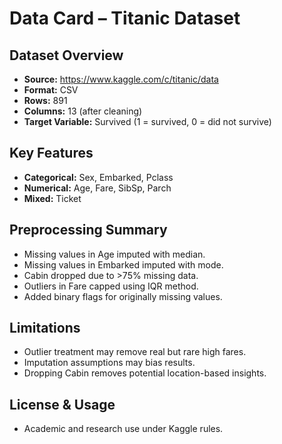 # Data Card – Titanic Dataset

## Dataset Overview
- **Source:** https://www.kaggle.com/c/titanic/data
- **Format:** CSV
- **Rows:** 891
- **Columns:** 13 (after cleaning)
- **Target Variable:** Survived (1 = survived, 0 = did not survive)

## Key Features
- **Categorical:** Sex, Embarked, Pclass
- **Numerical:** Age, Fare, SibSp, Parch
- **Mixed:** Ticket

## Preprocessing Summary
- Missing values in Age imputed with median.
- Missing values in Embarked imputed with mode.
- Cabin dropped due to >75% missing data.
- Outliers in Fare capped using IQR method.
- Added binary flags for originally missing values.

## Limitations
- Outlier treatment may remove real but rare high fares.
- Imputation assumptions may bias results.
- Dropping Cabin removes potential location-based insights.

## License & Usage
- Academic and research use under Kaggle rules.
